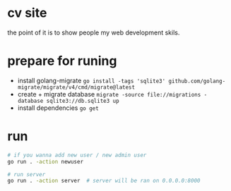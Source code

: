 # cv site
the point of it is to show people my web development skils.

# prepare for runing
- install golang-migrate `go install -tags 'sqlite3' github.com/golang-migrate/migrate/v4/cmd/migrate@latest`
- create + migrate database `migrate -source file://migrations -database sqlite3://db.sqlite3 up`
- install dependencies `go get`

# run
```bash
# if you wanna add new user / new admin user
go run . -action newuser

# run server
go run . -action server  # server will be ran on 0.0.0.0:8000
```
